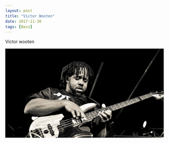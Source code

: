 ```yaml
---
layout: post
title: "Victor Wooten" 
date: 2017-11-30
tags: [Bass]
---
```


Victor wooten 

[![Victor wooten](/images/victor.jpg)](https://www.youtube.com/watch?v=tsyMH3ACvxE)
